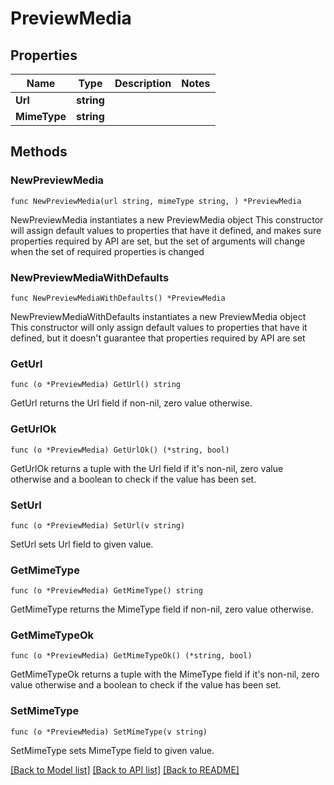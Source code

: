 # PreviewMedia

## Properties

Name | Type | Description | Notes
------------ | ------------- | ------------- | -------------
**Url** | **string** |  | 
**MimeType** | **string** |  | 

## Methods

### NewPreviewMedia

`func NewPreviewMedia(url string, mimeType string, ) *PreviewMedia`

NewPreviewMedia instantiates a new PreviewMedia object
This constructor will assign default values to properties that have it defined,
and makes sure properties required by API are set, but the set of arguments
will change when the set of required properties is changed

### NewPreviewMediaWithDefaults

`func NewPreviewMediaWithDefaults() *PreviewMedia`

NewPreviewMediaWithDefaults instantiates a new PreviewMedia object
This constructor will only assign default values to properties that have it defined,
but it doesn't guarantee that properties required by API are set

### GetUrl

`func (o *PreviewMedia) GetUrl() string`

GetUrl returns the Url field if non-nil, zero value otherwise.

### GetUrlOk

`func (o *PreviewMedia) GetUrlOk() (*string, bool)`

GetUrlOk returns a tuple with the Url field if it's non-nil, zero value otherwise
and a boolean to check if the value has been set.

### SetUrl

`func (o *PreviewMedia) SetUrl(v string)`

SetUrl sets Url field to given value.


### GetMimeType

`func (o *PreviewMedia) GetMimeType() string`

GetMimeType returns the MimeType field if non-nil, zero value otherwise.

### GetMimeTypeOk

`func (o *PreviewMedia) GetMimeTypeOk() (*string, bool)`

GetMimeTypeOk returns a tuple with the MimeType field if it's non-nil, zero value otherwise
and a boolean to check if the value has been set.

### SetMimeType

`func (o *PreviewMedia) SetMimeType(v string)`

SetMimeType sets MimeType field to given value.



[[Back to Model list]](../README.md#documentation-for-models) [[Back to API list]](../README.md#documentation-for-api-endpoints) [[Back to README]](../README.md)


